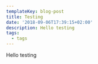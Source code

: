 ```yaml
---
templateKey: blog-post
title: Testing
date: '2018-09-06T17:39:15+02:00'
description: Hello testing
tags:
  - tags
---
```

Hello testing
